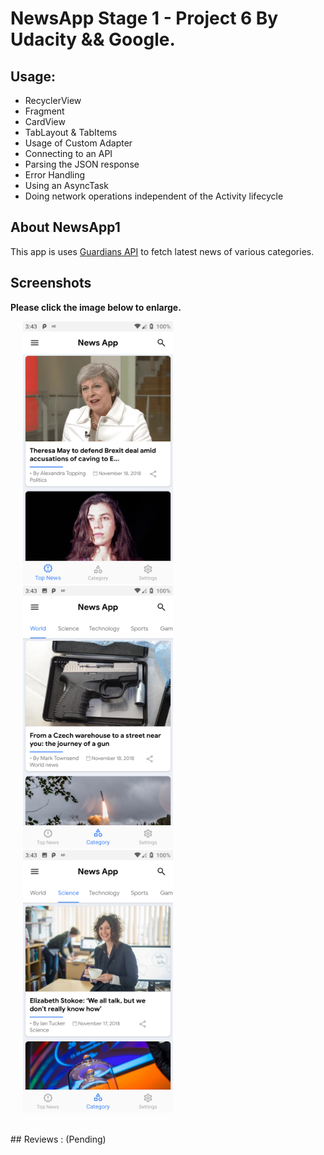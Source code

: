 # NewsApp Stage 1 - Project 6 By Udacity && Google.

## Usage:

* RecyclerView
* Fragment
* CardView
* TabLayout & TabItems
* Usage of Custom Adapter
* Connecting to an API
* Parsing the JSON response
* Error Handling
* Using an AsyncTask
* Doing network operations independent of the Activity lifecycle

## About NewsApp1
This app is uses <a href="https://open-platform.theguardian.com/documentation/" target="_blank"> Guardians API</a>  to fetch latest news of various categories.

## Screenshots

**Please click the image below to enlarge.**


<img src="https://github.com/mohancm/NewsApp1/blob/master/screenshots/Screenshot_News_App_20181118-154314.png" height="420" width="240" hspace="20"><img src="https://github.com/mohancm/NewsApp1/blob/master/screenshots/Screenshot_News_App_20181118-154325.png" height="420" width="240" hspace="20"><img src="https://github.com/mohancm/NewsApp1/blob/master/screenshots/Screenshot_News_App_20181118-154342.png" height="420" width="240" hspace="20">

<br>
## Reviews : (Pending)